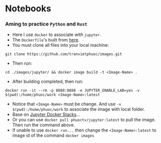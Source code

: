 # Notebooks
### Aming to practice `Python` and `Rust`
* Here I use `docker` to associate with `jupyter`.
* The `Dockerfile`'s built from [here](https://github.com/tvph/images/tree/master/jupyter).
* You must clone all files into your local machine:
```
git clone https://github.com/tranvietphuoc/images.git
```
* Then run:
```
cd ./images/jupyter/ && docker image build -t <Image-Name> .
```
* After building completed, then run:
```
docker run -it --rm -p 8888:8888 -e JUPYTER_ENABLE_LAB=yes -v $(pwd):/home/phuoc/work <Image-Name>:latest
```
* Notice that `<Image-Name>` must be change. And use `-v $(pwd):/home/phuoc/work` to associate the image with local folder.
* Base on [Jupyter Docker Stacks](https://jupyter-docker-stacks.readthedocs.io/en/latest/)...
* Or you can use `docker pull phuoctv/jupyter:latest` to pull the image. Then run the command above.
* If unable to use `docker run...` then change the `<Image-Name>:latest` to image id of the command `docker images`
